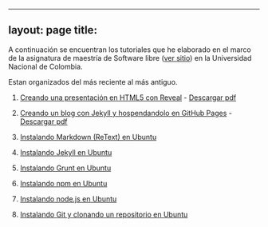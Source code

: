  ---
layout: page
title: 
--- 


A continuación se encuentran los tutoriales que he elaborado en el marco de la asignatura de maestría de Software libre ([ver sitio](http://softwarelibre.github.io/)) en la Universidad Nacional de Colombia.

Estan organizados del más reciente al más antiguo.

1. [Creando una presentación en HTML5 con Reveal](/tutoriales/tutorial1/) - [Descargar pdf](https://raw.githubusercontent.com/franchescomora/myblog/gh-pages/_docs/Todos%20los%20pasos%20para%20hacer%20una%20presentaci%C3%B3n%20en%20HTML5.pdf)

2. [Creando un blog con Jekyll y hospendandolo en GitHub Pages](/tutoriales/tutorial2/) - [Descargar pdf](https://raw.githubusercontent.com/franchescomora/myblog/gh-pages/_docs/Todos%20los%20pasos%20para%20hacer%20un%20blog%20con%20jekyll.pdf)

3. [Instalando Markdown (ReText) en Ubuntu](/tutoriales/tutorial3/) 

4. [Instalando Jekyll en Ubuntu](/tutoriales/tutorial4/)

5. [Instalando Grunt en Ubuntu](/tutoriales/tutorial5/)

6. [Instalando npm en Ubuntu](/tutoriales/tutorial6/)

7. [Instalando node.js en Ubuntu](/tutoriales/tutorial7/)

8. [Instalando Git y clonando un repositorio en Ubuntu](/tutoriales/tutorial8/)
